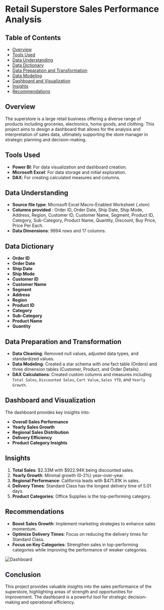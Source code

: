 # Retail Superstore Sales Performance Analysis

## Table of Contents
- [Overview](#overview)
- [Tools Used](#tools-used)
- [Data Understanding](#data-understanding)
- [Data Dictionary](#data-dictionary)
- [Data Preparation and Transformation](#data-preparation-and-transformation)
- [Data Modeling](#data-modeling)
- [Dashboard and Visualization](#dashboard-and-visualization)
- [Insights](#insights)
- [Recommendations](#recommendations)

## Overview
The superstore is a large retail business offering a diverse range of products including groceries, electronics, home goods, and clothing. This project aims to design a dashboard that allows for the analysis and interpretation of sales data, ultimately supporting the store manager in strategic planning and decision-making.

## Tools Used
- **Power BI**: For data visualization and dashboard creation.
- **Microsoft Excel**: For data storage and initial exploration.
- **DAX**: For creating calculated measures and columns.

## Data Understanding
- **Source file type**: Microsoft Excel Macro-Enabled Worksheet (.xlsm)
- **Columns provided** :  Order ID, Order Date, Ship Date, Ship Mode, Address, Region, Customer ID, Customer Name, Segment, Product ID, Category, Sub-Category, Product Name, Quantity, Discount, Buy Price, Price Per Each.
- **Data Dimensions**: 9994  rows and 17 columns. 

## Data Dictionary
- **Order ID**
- **Order Date**
- **Ship Date**
- **Ship Mode**
- **Customer ID**
- **Customer Name**
- **Segment**
- **Address**
- **Region**
- **Product ID**
- **Category**
- **Sub-Category**
- **Product Name**
- **Quantity**

## Data Preparation and Transformation
- **Data Cleaning**: Removed null values, adjusted data types, and standardized values.
- **Data Modeling**: Created a star schema with one fact table (Orders) and three dimension tables (Customer, Product, and Order Details).
- **DAX Calculations**: Created custom columns and measures including `Total Sales`, `Discounted Sales`, `Cart Value`, `Sales YTD`, and `Yearly Growth`.

## Dashboard and Visualization
The dashboard provides key insights into:
- **Overall Sales Performance**
- **Yearly Sales Growth**
- **Regional Sales Distribution**
- **Delivery Efficiency**
- **Product Category Insights**

## Insights
1. **Total Sales**: $2.33M with $922.94K being discounted sales.
2. **Yearly Growth**: Minimal growth (0-2%) year-over-year.
3. **Regional Performance**: California leads with $471.81K in sales.
4. **Delivery Times**: Standard Class has the longest delivery time of 5.01 days.
5. **Product Categories**: Office Supplies is the top-performing category.

## Recommendations
- **Boost Sales Growth**: Implement marketing strategies to enhance sales momentum.
- **Optimize Delivery Times**: Focus on reducing the delivery times for Standard Class.
- **Focus on Key Categories**: Strengthen sales in top-performing categories while improving the performance of weaker categories.

![Dashboard](https://github.com/user-attachments/assets/9f60874c-c28e-4c5f-9c0a-0bd016e914e2)

## Conclusion
This project provides valuable insights into the sales performance of the superstore, highlighting areas of strength and opportunities for improvement. The dashboard is a powerful tool for strategic decision-making and operational efficiency.
